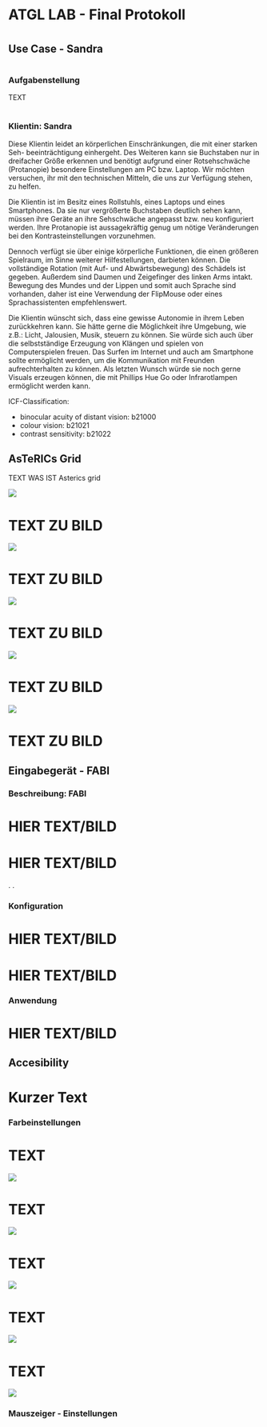 # ATGL LAB - Final Protokoll
#
## Use Case - Sandra
#
### Aufgabenstellung
TEXT
#
### Klientin: Sandra
Diese Klientin leidet an körperlichen Einschränkungen, die mit einer starken Seh- beeinträchtigung einhergeht. Des Weiteren kann sie Buchstaben nur in dreifacher Größe erkennen und benötigt aufgrund einer Rotsehschwäche (Protanopie) besondere Einstellungen am PC bzw. Laptop. Wir möchten versuchen, ihr mit den technischen Mitteln, die uns zur Verfügung stehen, zu helfen.

Die Klientin ist im Besitz eines Rollstuhls, eines Laptops und eines Smartphones. Da sie nur vergrößerte Buchstaben deutlich sehen kann, müssen ihre Geräte an ihre Sehschwäche angepasst bzw. neu konfiguriert werden. Ihre Protanopie ist aussagekräftig genug um nötige Veränderungen bei den Kontrasteinstellungen vorzunehmen.

Dennoch verfügt sie über einige körperliche Funktionen, die einen größeren Spielraum, im Sinne weiterer Hilfestellungen, darbieten können. Die vollständige Rotation (mit Auf- und Abwärtsbewegung) des Schädels ist gegeben. Außerdem sind Daumen und Zeigefinger des linken Arms intakt.  Bewegung des Mundes und der Lippen und somit auch Sprache sind vorhanden, daher ist eine Verwendung der FlipMouse oder eines Sprachassistenten empfehlenswert.

Die Klientin wünscht sich, dass eine gewisse Autonomie in ihrem Leben zurückkehren kann. Sie hätte gerne die Möglichkeit ihre Umgebung, wie z.B.: Licht, Jalousien, Musik, steuern zu können. Sie würde sich auch über die selbstständige Erzeugung von Klängen und spielen von Computerspielen freuen. Das Surfen im Internet und auch am Smartphone sollte ermöglicht werden, um die Kommunikation mit Freunden aufrechterhalten zu können. Als letzten Wunsch würde sie noch gerne Visuals erzeugen können, die mit Phillips Hue Go oder Infrarotlampen ermöglicht werden kann.

ICF-Classification:
- binocular acuity of distant vision: b21000
- colour vision: b21021
- contrast sensitivity: b21022

## AsTeRICs Grid
TEXT WAS IST Asterics grid

![](Images_Grid_SZ/01_Main_Grid.jpg)
# TEXT ZU BILD
![](Images_Grid_SZ/02_MainSZ_Grid.jpg)
# TEXT ZU BILD
![](Images_Grid_SZ/03_SZmediensteuerung_Grid.jpg)
# TEXT ZU BILD
![](Images_Grid_SZ/04_LichtDimmenMain_Grid.jpg)
# TEXT ZU BILD
![](Images_Grid_SZ/05_TemperaturMain_Grid.jpg)
# TEXT ZU BILD

## Eingabegerät - FABI
### Beschreibung: FABI
# HIER TEXT/BILD
# HIER TEXT/BILD
.
.
### Konfiguration
# HIER TEXT/BILD
# HIER TEXT/BILD
### Anwendung
# HIER TEXT/BILD

## Accesibility
# Kurzer Text

### Farbeinstellungen
# TEXT
![](Images_Schlafzimmer/image0.jpeg)
# TEXT
![](Images_Schlafzimmer/image2.jpeg)
# TEXT
![](Images_Schlafzimmer/image3.jpeg)
# TEXT
![](Images_Schlafzimmer/image4.jpeg)
# TEXT
![](Images_Schlafzimmer/image5.jpeg)

### Mauszeiger - Einstellungen



